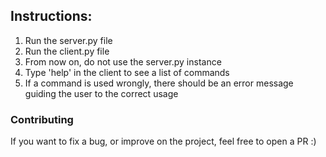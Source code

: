 ## Instructions:

1. Run the server.py file
2. Run the client.py file
3. From now on, do not use the server.py instance
4. Type 'help' in the client to see a list of commands
5. If a command is used wrongly, there should be an error message guiding the user to the correct usage

### Contributing

If you want to fix a bug, or improve on the project, feel free to open a PR :)
